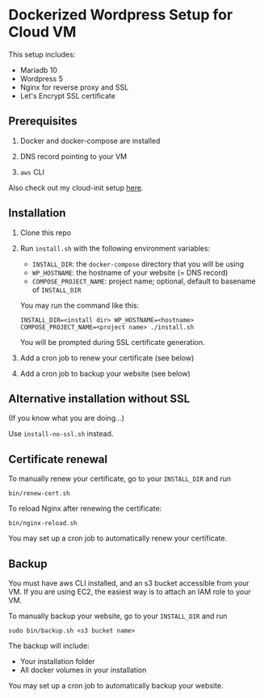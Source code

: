 # Dockerized Wordpress Setup for Cloud VM

This setup includes:
* Mariadb 10
* Wordpress 5
* Nginx for reverse proxy and SSL
* Let's Encrypt SSL certificate

## Prerequisites

1. Docker and docker-compose are installed

2. DNS record pointing to your VM

3. `aws` CLI

Also check out my cloud-init setup [here](https://github.com/MichaelKim0407/my-cloud-init-configs/blob/master/ubuntu.yml).

## Installation

1. Clone this repo

2. Run `install.sh` with the following environment variables:
    * `INSTALL_DIR`: the `docker-compose` directory that you will be using
    * `WP_HOSTNAME`: the hostname of your website (= DNS record)
    * `COMPOSE_PROJECT_NAME`: project name; optional, default to basename of `INSTALL_DIR`

    You may run the command like this:

    ```
    INSTALL_DIR=<install dir> WP_HOSTNAME=<hostname> COMPOSE_PROJECT_NAME=<project name> ./install.sh
    ```

    You will be prompted during SSL certificate generation.

3. Add a cron job to renew your certificate (see below)

4. Add a cron job to backup your website (see below)

## Alternative installation without SSL

(If you know what you are doing...)

Use `install-no-ssl.sh` instead.

## Certificate renewal

To manually renew your certificate, go to your `INSTALL_DIR` and run

```
bin/renew-cert.sh
```

To reload Nginx after renewing the certificate:

```
bin/nginx-reload.sh
```

You may set up a cron job to automatically renew your certificate.

## Backup

You must have aws CLI installed, and an s3 bucket accessible from your VM.
If you are using EC2, the easiest way is to attach an IAM role to your VM.

To manually backup your website, go to your `INSTALL_DIR` and run

```
sudo bin/backup.sh <s3 bucket name>
```

The backup will include:
* Your installation folder
* All docker volumes in your installation

You may set up a cron job to automatically backup your website.
